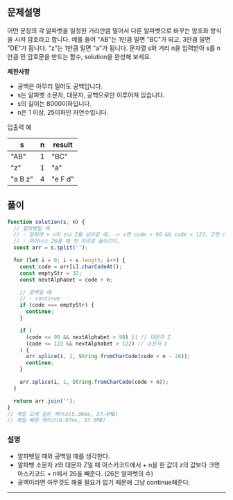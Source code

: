 ## 문제설명

어떤 문장의 각 알파벳을 일정한 거리만큼 밀어서 다른 알파벳으로 바꾸는 암호화 방식을 시저 암호라고 합니다. 예를 들어 "AB"는 1만큼 밀면 "BC"가 되고, 3만큼 밀면 "DE"가 됩니다. "z"는 1만큼 밀면 "a"가 됩니다. 문자열 s와 거리 n을 입력받아 s를 n만큼 민 암호문을 만드는 함수, solution을 완성해 보세요.

**제한사항**

- 공백은 아무리 밀어도 공백입니다.
- s는 알파벳 소문자, 대문자, 공백으로만 이루어져 있습니다.
- s의 길이는 8000이하입니다.
- n은 1 이상, 25이하인 자연수입니다.

입출력 예

| s       | n   | result  |
| ------- | --- | ------- |
| "AB"    | 1   | "BC"    |
| "z"     | 1   | "a"     |
| "a B z" | 4   | "e F d" |

## 풀이

```js
function solution(s, n) {
  // 알파벳일 때
  // - 알파벳 + n이 z나 Z를 넘어갈 때. -> z면 code > 90 && code < 122, Z면 code > 90 && code > 122
  // - 마이너스 26을 해 첫 자리로 돌아간다.
  const arr = s.split('');

  for (let i = 0; i < s.length; i++) {
    const code = arr[i].charCodeAt();
    const emptyStr = 32;
    const nextAlphabet = code + n;

    // 공백일 때
    // - continue
    if (code === emptyStr) {
      continue;
    }

    if (
      (code <= 90 && nextAlphabet > 90) || // 대문자 Z
      (code <= 122 && nextAlphabet > 122) // 소문자 z
    ) {
      arr.splice(i, 1, String.fromCharCode(code + n - 26));
      continue;
    }

    arr.splice(i, 1, String.fromCharCode(code + n));
  }

  return arr.join('');
}
// 제일 오래 걸린 케이스(5.36ms, 37.4MB)
// 제일 빠른 케이스(0.07ms, 33.5MB)
```

### 설명

- 알파벳일 때와 공백일 때를 생각한다.
- 알파벳 소문자 z와 대문자 Z일 때 아스키코드에서 + n을 한 값이 z의 값보다 크면 아스키코드 + n에서 26을 빼준다. (26은 알파벳의 수)
- 공백이라면 아무것도 해줄 필요가 없기 때문에 그냥 continue해준다.

---
